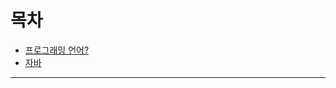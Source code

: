 # 목차
- [프로그래밍 언어?](https://github.com/youngho-j/TIL/blob/main/Java/Programming_language.md "프로그래밍 언어")
- [자바](https://github.com/youngho-j/TIL/blob/main/Java/java.md "자바")
--------------
